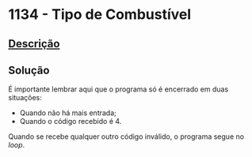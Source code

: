 # 1134 - Tipo de Combustível

## [Descrição](https://www.beecrowd.com.br/judge/pt/problems/view/1134)

## Solução

É importante lembrar aqui que o programa só é encerrado em duas situações:
* Quando não há mais entrada;
* Quando o código recebido é $4$.

Quando se recebe qualquer outro código inválido, o programa segue no _loop_.
